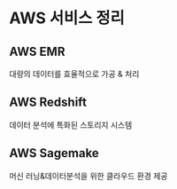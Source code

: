 # AWS 서비스 정리 #

## AWS EMR ##
대량의 데이터를 효율적으로 가공 & 처리

## AWS Redshift ##
데이터 분석에 특화된 스토리지 시스템

## AWS Sagemake ##
머신 러닝&데이터분석을 위한 클라우드 환경 제공
